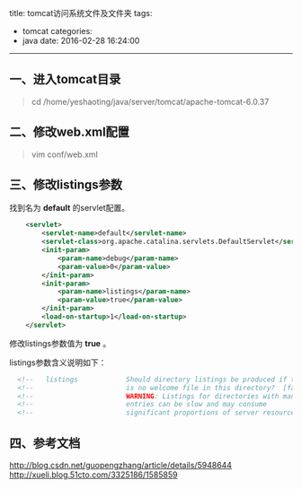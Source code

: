 title: tomcat访问系统文件及文件夹
tags:
  - tomcat
categories:
  - java
date: 2016-02-28 16:24:00
---

## 一、进入tomcat目录
> cd /home/yeshaoting/java/server/tomcat/apache-tomcat-6.0.37


## 二、修改web.xml配置
> vim conf/web.xml


## 三、修改listings参数
找到名为 **default** 的servlet配置。
``` xml
    <servlet>
        <servlet-name>default</servlet-name>
        <servlet-class>org.apache.catalina.servlets.DefaultServlet</servlet-class>
        <init-param>
            <param-name>debug</param-name>
            <param-value>0</param-value>
        </init-param>
        <init-param>
            <param-name>listings</param-name>
            <param-value>true</param-value>
        </init-param>
        <load-on-startup>1</load-on-startup>
    </servlet>
```
修改listings参数值为 **true** 。

listings参数含义说明如下：
``` xml
  <!--   listings            Should directory listings be produced if there -->
  <!--                       is no welcome file in this directory?  [false] -->
  <!--                       WARNING: Listings for directories with many    -->
  <!--                       entries can be slow and may consume            -->
  <!--                       significant proportions of server resources.   -->
```

## 四、参考文档
http://blog.csdn.net/guopengzhang/article/details/5948644
http://xueli.blog.51cto.com/3325186/1585859